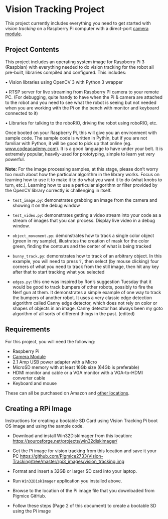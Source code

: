 Vision Tracking Project
========================

This project currently includes everything you need to get started
with *vision tracking* on a Raspberry Pi computer with a direct-port
[camera module][1].

Project Contents
----------------

This project includes an operating system image for Raspberry Pi 3
(Raspbian) with everything needed to do vision tracking for the robot
all pre-built, libraries compiled and configured.  This includes:

  • Vision libraries using OpenCV 3 with Python 3 wrapper

  • RTSP server for live streaming from Raspberry PI camera to your
    remote PC.  (For debugging, quite handy to have when the Pi &
    camera are attached to the robot and you need to see what the
    robot is seeing but not needed when you are working with the Pi on
    the bench with monitor and keyboard connected to it)

  • Libraries for talking to the roboRIO, driving the robot using roboRIO, etc.

Once booted on your Raspberry Pi, this will give you an environment
with sample code.  The sample code is written in Pythin, but if you
are not familiar with Python, it will be good to pick up that online
(eg. www.codeacademy.com).  It is a good language to have under your
belt.  It is extremely popular, heavily-used for prototyping, simple
to learn yet very powerful.

**Note:** For the image processing samples, at this stage, please
don’t worry too much about how the particular algorithm in the library
works.  Focus on learning how to use it to make it to do what you want
it to do (what knobs to turn, etc.).  Learning how to use a particular
algorithm or filter provided by the OpenCV library correctly is
challenging in itself.

  * `test_image.py`: demonstrates grabbing an image from the camera
    and showing it on the debug window

  * `test_video.py`: demonstrates getting a video stream into your
    code as a stream of images that you can process.  Display live
    video in a debug window.

  * `object_movement.py`: demonstrates how to track a single color
    object (green in my sample), illustrates the creation of mask for
    the color green, finding the contours and the center of what is
    being tracked

  * `bunny_track.py`: demonstrates how to track of an arbitrary
    object.  In this example, you will need to press ‘i’, then select
    (by mouse clicking) four corners of what you need to track from
    the still image, then hit any key after that to start tracking
    what you selected

  * `edges.py`: this one was inspired by Ron’s suggestion Tuesday that
    it would be good to track bumpers of other robots, possibly to
    fire the Nerf gun at them.  It demonstrates a simple example of
    one way to track the bumpers of another robot.  It uses a very
    classic edge detection algorithm called Canny edge detector, which
    does not rely on color or shapes of objects in an image.  Canny
    detector has always been my goto algorithm of all sorts of
    different things in the past. (edited)


Requirements
------------

For this project, you will need the following:

  * Raspberry Pi
  * [Camera Module][1]
  * 2.1 Amp USB power adapter with a Micro
  * MicroSD memory with at least 16Gb size (64Gb is preferable)
  * HDMI monitor and cable or a VGA monitor with a VGA-to-HDMI converter cable
  * Keyboard and mouse

These can all be purchased on Amazon and [other locations](http://www.mcmelectronics.com/product/RASPBERRY-PI-83-16566RK-/83-16566RK).

Creating a RPi Image
--------------------

Instructions for creating a bootable SD Card using Vision Tracking Pi
boot OS image and using the sample code.

* Download and install Win32DiskImager from this location:
  https://sourceforge.net/projects/win32diskimager/

* Get the Pi image for vision tracking from this location and save it your PC
  https://github.com/Pigmice2733/Vision-Tracking/tree/master/rpi3_images/vision_tracking.img

* Format and insert a 32GB or larger SD card into your laptop.

* Run `Win32DiskImager` application you installed above.

* Browse to the location of the Pi image file that you downloaded from Pigmice GitHub.

* Follow these steps (Page 2 of this document) to create a bootable SD using the Pi image


  [1]: https://www.raspberrypi.org/products/camera-module/
